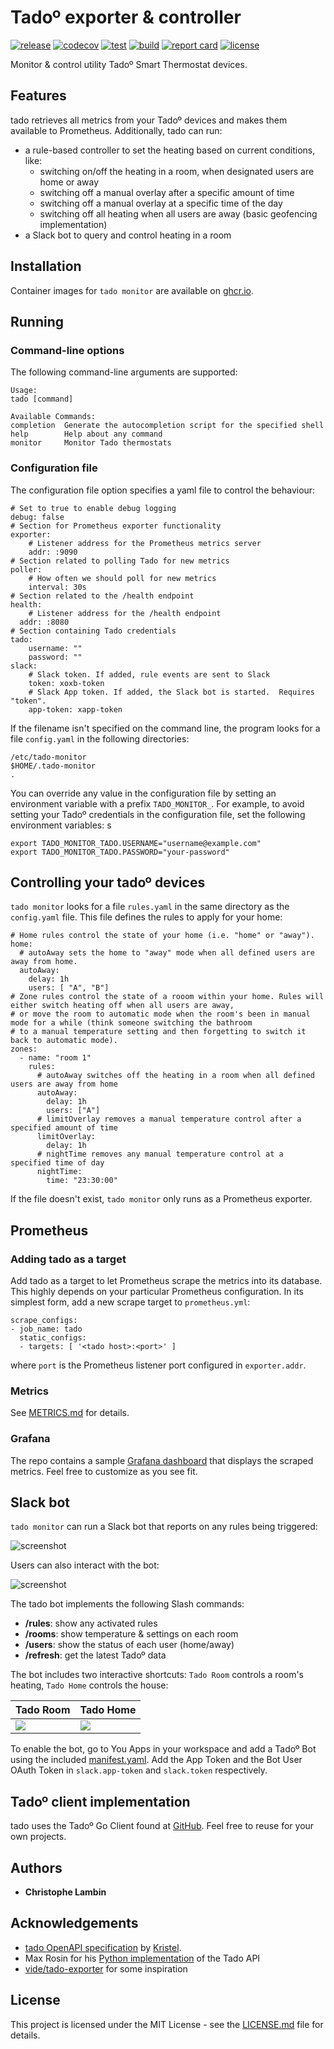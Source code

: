 # Tadoº exporter & controller
[![release](https://img.shields.io/github/v/tag/clambin/tado-exporter?color=green&label=release&style=plastic)](https://github.com/clambin/tado-exporter/releases)
[![codecov](https://img.shields.io/codecov/c/gh/clambin/tado-exporter?style=plastic)](https://app.codecov.io/gh/clambin/tado-exporter)
[![test](https://github.com/clambin/tado-exporter/workflows/test/badge.svg)](https://github.com/clambin/tado-exporter/actions)
[![build](https://github.com/clambin/tado-exporter/workflows/build/badge.svg)](https://github.com/clambin/tado-exporter/actions)
[![report card](https://goreportcard.com/badge/github.com/clambin/tado-exporter)](https://goreportcard.com/report/github.com/clambin/tado-exporter)
[![license](https://img.shields.io/github/license/clambin/tado-exporter?style=plastic)](LICENSE.md)

Monitor & control utility Tadoº Smart Thermostat devices.

## Features

tado retrieves all metrics from your Tadoº devices and makes them available to Prometheus. Additionally, tado can run:

- a rule-based controller to set the heating based on current conditions, like:
  - switching on/off the heating in a room, when designated users are home or away
  - switching off a manual overlay after a specific amount of time
  - switching off a manual overlay at a specific time of the day
  - switching off all heating when all users are away (basic geofencing implementation)
- a Slack bot to query and control heating in a room

## Installation

Container images for `tado monitor` are available on [ghcr.io](https://github.com/clambin/tado-exporter/pkgs/container/tado-monitor).

## Running
### Command-line options

The following command-line arguments are supported:

```
Usage:
tado [command]

Available Commands:
completion  Generate the autocompletion script for the specified shell
help        Help about any command
monitor     Monitor Tado thermostats
```

### Configuration file

The configuration file option specifies a yaml file to control the behaviour:

```
# Set to true to enable debug logging
debug: false
# Section for Prometheus exporter functionality
exporter:
    # Listener address for the Prometheus metrics server
    addr: :9090
# Section related to polling Tado for new metrics
poller:
    # How often we should poll for new metrics
    interval: 30s
# Section related to the /health endpoint
health:
    # Listener address for the /health endpoint
  addr: :8080
# Section containing Tado credentials
tado:
    username: ""
    password: ""
slack:
    # Slack token. If added, rule events are sent to Slack 
    token: xoxb-token
    # Slack App token. If added, the Slack bot is started.  Requires "token".
    app-token: xapp-token
```

If the filename isn't specified on the command line, the program looks for a file `config.yaml` in the following directories:

```
/etc/tado-monitor
$HOME/.tado-monitor
.
```

You can override any value in the configuration file by setting an environment variable with a prefix `TADO_MONITOR_`. 
For example, to avoid setting your Tadoº credentials in the configuration file, set the following environment variables:
s
```
export TADO_MONITOR_TADO.USERNAME="username@example.com"
export TADO_MONITOR_TADO.PASSWORD="your-password"
```

## Controlling your tadoº devices

`tado monitor` looks for a file `rules.yaml` in the same directory as the `config.yaml` file.
This file defines the rules to apply for your home:

```
# Home rules control the state of your home (i.e. "home" or "away").
home:
  # autoAway sets the home to "away" mode when all defined users are away from home.
  autoAway:
    delay: 1h
    users: [ "A", "B"]
# Zone rules control the state of a rooom within your home. Rules will either switch heating off when all users are away,
# or move the room to automatic mode when the room's been in manual mode for a while (think someone switching the bathroom
# to a manual temperature setting and then forgetting to switch it back to automatic mode).
zones:
  - name: "room 1"
    rules:
      # autoAway switches off the heating in a room when all defined users are away from home
      autoAway:
        delay: 1h
        users: ["A"]
      # limitOverlay removes a manual temperature control after a specified amount of time
      limitOverlay:
        delay: 1h
      # nightTime removes any manual temperature control at a specified time of day
      nightTime:
        time: "23:30:00"
```

If the file doesn't exist, `tado monitor` only runs as a Prometheus exporter.

## Prometheus

### Adding tado as a target

Add tado as a target to let Prometheus scrape the metrics into its database.
This highly depends on your particular Prometheus configuration. In its simplest form, add a new scrape target to `prometheus.yml`:

```
scrape_configs:
- job_name: tado
  static_configs:
  - targets: [ '<tado host>:<port>' ]
```

where `port` is the Prometheus listener port configured in `exporter.addr`.

### Metrics

See [METRICS.md](METRICS.md) for details.

### Grafana

The repo contains a sample [Grafana dashboard](assets/grafana/dashboards) that displays the scraped metrics. Feel free to customize as you see fit.

## Slack bot

`tado monitor` can run a Slack bot that reports on any rules being triggered:

![screenshot](assets/screenshots/tado_rules.png)

Users can also interact with the bot:

![screenshot](assets/screenshots/tado_slash.png)

The tado bot implements the following Slash commands:

* **/rules**: show any activated rules
* **/rooms**: show temperature & settings on each room
* **/users**: show the status of each user (home/away)
* **/refresh**: get the latest Tadoº data

The bot includes two interactive shortcuts: `Tado Room` controls a room's heating, `Tado Home` controls the house:

| Tado Room                       | Tado Home |
|---------------------------------|-----------|
| ![](assets/screenshots/tado_room.png) | ![](assets/screenshots/tado_home.png) |


To enable the bot, go to You Apps in your workspace and add a Tadoº Bot using the included [manifest.yaml](assets/slack/manifest.yaml).
Add the App Token and the Bot User OAuth Token in `slack.app-token` and `slack.token` respectively.

## Tadoº client implementation 

tado uses the Tadoº Go Client found at [GitHub](https://github.com/clambin/tado). Feel free to reuse for your own projects.

## Authors

* **Christophe Lambin**

## Acknowledgements

* [tado OpenAPI specification](https://github.com/kritsel/tado-openapispec-v2) by [Kristel](https://github.com/kritsel).
* Max Rosin for his [Python implementation](https://github.com/ekeih/libtado) of the Tado API
* [vide/tado-exporter](https://github.com/vide/tado-exporter) for some inspiration

## License

This project is licensed under the MIT License - see the [LICENSE.md](LICENSE.md) file for details.

